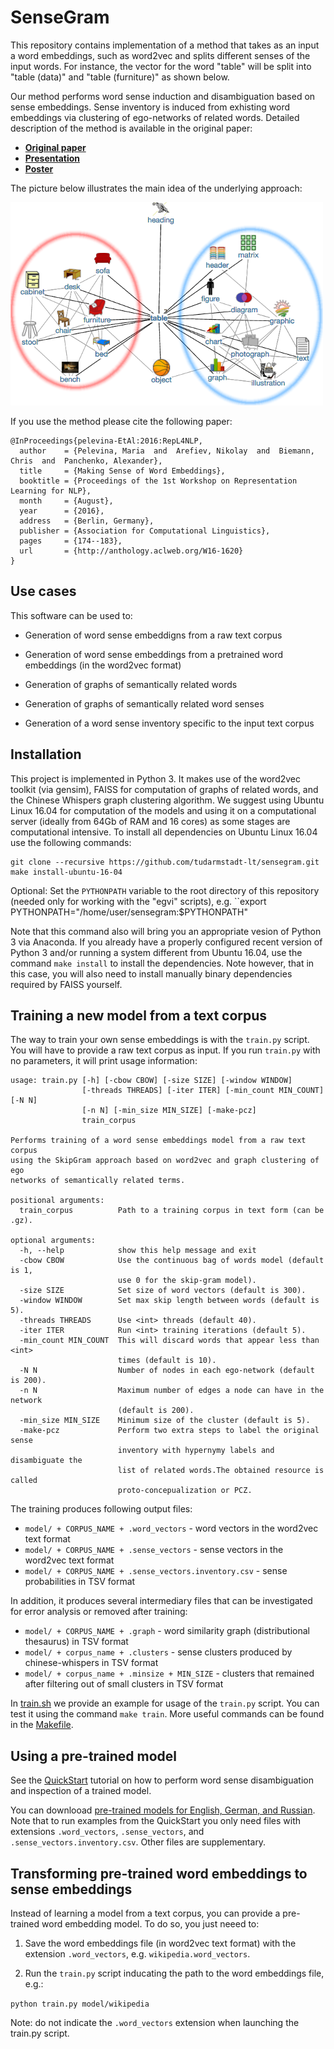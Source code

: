 # SenseGram

This repository contains implementation of a method that takes as an input a word embeddings, such as word2vec and splits different senses of the input words. For instance, the vector for the word "table" will be split into "table (data)" and "table (furniture)" as shown below.

Our method performs word sense induction and disambiguation based on sense embeddings. Sense inventory is induced from exhisting word embeddings via clustering of ego-networks of related words. Detailed description of the method is available in the original paper:

- [**Original paper**](http://aclweb.org/anthology/W/W16/W16-1620.pdf)
- [**Presentation**](docs/presentation.pdf)
- [**Poster**](docs/poster.pdf)

The picture below illustrates the main idea of the underlying approach: 

![ego](docs/table3.png)

If you use the method please cite the following paper:

```
@InProceedings{pelevina-EtAl:2016:RepL4NLP,
  author    = {Pelevina, Maria  and  Arefiev, Nikolay  and  Biemann, Chris  and  Panchenko, Alexander},
  title     = {Making Sense of Word Embeddings},
  booktitle = {Proceedings of the 1st Workshop on Representation Learning for NLP},
  month     = {August},
  year      = {2016},
  address   = {Berlin, Germany},
  publisher = {Association for Computational Linguistics},
  pages     = {174--183},
  url       = {http://anthology.aclweb.org/W16-1620}
}
```

## Use cases

This software can be used to:

- Generation of word sense embeddigns from a raw text corpus

- Generation of word sense embeddings from a pretrained word embeddings (in the word2vec format)

- Generation of graphs of semantically related words

- Generation of graphs of semantically related word senses

- Generation of a word sense inventory specific to the input text corpus



## Installation

This project is implemented in Python 3. It makes use of the word2vec toolkit (via gensim), FAISS for computation of graphs of related words, and the Chinese Whispers graph clustering algorithm. We suggest using Ubuntu Linux 16.04 for computation of the models and using it on a computational server (ideally from 64Gb of RAM and 16 cores) as some stages are computational intensive. To install all dependencies on Ubuntu Linux 16.04 use the following commands:

```
git clone --recursive https://github.com/tudarmstadt-lt/sensegram.git
make install-ubuntu-16-04
```

Optional: Set the ``PYTHONPATH`` variable to the root directory of this repository (needed only for working with the "egvi" scripts), e.g. 
``export PYTHONPATH="/home/user/sensegram:$PYTHONPATH"

Note that this command also will bring you an appropriate vesion of Python 3 via Anaconda. If you already have a properly configured recent version of Python 3 and/or running a system different from Ubuntu 16.04, use the command ``make install`` to install the dependencies. Note however, that in this case, you will also need to install manually binary dependencies required by FAISS yourself. 


## Training a new model from a text corpus

The way to train your own sense embeddings is with the `train.py` script. You will have to provide a raw text corpus as input. If you run `train.py` with no parameters, it will print usage information:

```
usage: train.py [-h] [-cbow CBOW] [-size SIZE] [-window WINDOW]
                [-threads THREADS] [-iter ITER] [-min_count MIN_COUNT] [-N N]
                [-n N] [-min_size MIN_SIZE] [-make-pcz]
                train_corpus

Performs training of a word sense embeddings model from a raw text corpus
using the SkipGram approach based on word2vec and graph clustering of ego
networks of semantically related terms.

positional arguments:
  train_corpus          Path to a training corpus in text form (can be .gz).

optional arguments:
  -h, --help            show this help message and exit
  -cbow CBOW            Use the continuous bag of words model (default is 1,
                        use 0 for the skip-gram model).
  -size SIZE            Set size of word vectors (default is 300).
  -window WINDOW        Set max skip length between words (default is 5).
  -threads THREADS      Use <int> threads (default 40).
  -iter ITER            Run <int> training iterations (default 5).
  -min_count MIN_COUNT  This will discard words that appear less than <int>
                        times (default is 10).
  -N N                  Number of nodes in each ego-network (default is 200).
  -n N                  Maximum number of edges a node can have in the network
                        (default is 200).
  -min_size MIN_SIZE    Minimum size of the cluster (default is 5).
  -make-pcz             Perform two extra steps to label the original sense
                        inventory with hypernymy labels and disambiguate the
                        list of related words.The obtained resource is called
                        proto-concepualization or PCZ.
```

The training produces following output files:

* `model/ + CORPUS_NAME + .word_vectors` - word vectors in the word2vec text format
* `model/ + CORPUS_NAME + .sense_vectors` - sense vectors in the word2vec text format
* `model/ + CORPUS_NAME + .sense_vectors.inventory.csv` - sense probabilities in TSV format

In addition, it produces several intermediary files that can be investigated for error analysis or removed after training:

* `model/ + CORPUS_NAME + .graph` - word similarity graph (distributional thesaurus) in TSV format
* `model/ + corpus_name + .clusters` - sense clusters produced by chinese-whispers in TSV format
* `model/ + corpus_name + .minsize + MIN_SIZE` - clusters that remained after filtering out of small clusters in TSV format

In [train.sh](train.sh) we provide an example for usage of the `train.py` script. You can test it using the command ``make train``. More useful commands can be found in the [Makefile](Makefile).

## Using a pre-trained model 

See the [QuickStart](QuickStart.ipynb) tutorial on how to perform word sense disambiguation and inspection of a trained model.

You can downlooad [pre-trained models for English, German, and Russian](http://ltdata1.informatik.uni-hamburg.de/sensegram/). Note that to run examples from the QuickStart you only need files with extensions ``.word_vectors``, ``.sense_vectors``, and ``.sense_vectors.inventory.csv``. Other files are supplementary.

## Transforming pre-trained word embeddings to sense embeddings

Instead of learning a model from a text corpus, you can provide a pre-trained word embedding model. To do so, you just neeed to:

1. Save the word embeddings file (in word2vec text format) with the extension ``.word_vectors``, e.g. ``wikipedia.word_vectors``. 

2. Run the ``train.py`` script inducating the path to the word embeddings file, e.g.:

```python train.py model/wikipedia```

Note: do not indicate the ``.word_vectors`` extension when launching the train.py script. 
